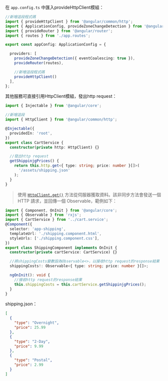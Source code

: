 
在 `app.config.ts` 中匯入provideHttpClient模組：
```typescript
//新增這段程式碼
import { provideHttpClient } from '@angular/common/http';
import { ApplicationConfig, provideZoneChangeDetection } from '@angular/core';
import { provideRouter } from '@angular/router';
import { routes } from './app.routes';

export const appConfig: ApplicationConfig = {

  providers: [
    provideZoneChangeDetection({ eventCoalescing: true }),
    provideRouter(routes),

	//新增這段程式碼
    provideHttpClient()
  ],
};
```

其他服務可直接引用HttpClient模組，發出http request：
```typescript
import { Injectable } from '@angular/core';

//新增這段
import { HttpClient } from '@angular/common/http';

@Injectable({
  providedIn: 'root',
})
export class CartService {
  constructor(private http: HttpClient) {}

  //發出http request
  getShippinjgPrices() {
    return this.http.get<{ type: string; price: number }[]>(
      '/assets/shipping.json'
    );
  }
}
```

>使用 [`HttpClient.get()`](https://angular.tw/api/common/http/HttpClient#get) 方法從伺服器獲取資料。該非同步方法會發送一個 HTTP 請求，並回傳一個 Observable，範例如下：
```typescript
import { Component, OnInit } from '@angular/core';
import { Observable } from 'rxjs';
import { CartService } from '../cart.service';
@Component({
  selector: 'app-shipping',
  templateUrl: './shipping.component.html',
  styleUrls: ['./shipping.component.css'],
})
export class ShippingComponent implements OnInit {
  constructor(private cartService: CartService) {}

  //將shippingCosts變數設為Observable<>，以接收http request的response結果
  shippingCosts!: Observable<{ type: string; price: number }[]>;

  ngOnInit(): void {
    //接收http request的response結果
    this.shippingCosts = this.cartService.getShippinjgPrices();
  }
}
```

shipping.json：
```JSON
[
  {
    "type": "Overnight",
    "price": 25.99
  },
  {
    "type": "2-Day",
    "price": 9.99
  },
  {
    "type": "Postal",
    "price": 2.99
  }
]
```
